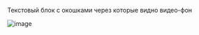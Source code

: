 Текстовый блок с окошками через которые видно видео-фон

![image](https://github.com/user-attachments/assets/b0a44961-6200-446e-bf1a-db607d0ba6d0)

